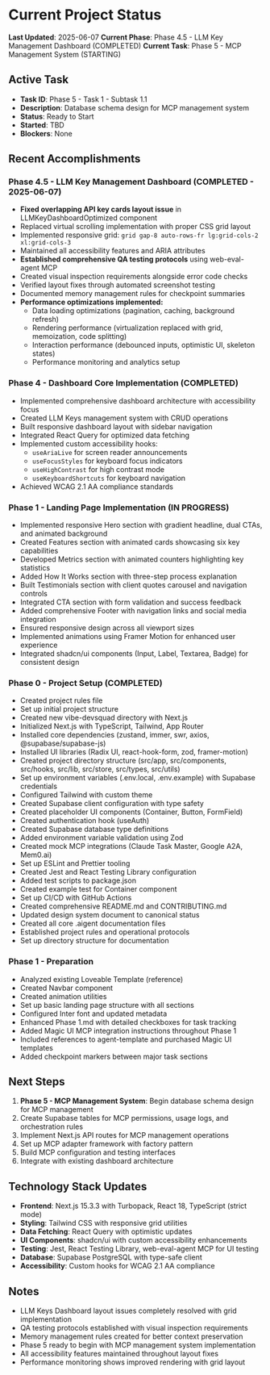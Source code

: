 # Current Project Status

**Last Updated**: 2025-06-07
**Current Phase**: Phase 4.5 - LLM Key Management Dashboard (COMPLETED)
**Current Task**: Phase 5 - MCP Management System (STARTING)

## Active Task
- **Task ID**: Phase 5 - Task 1 - Subtask 1.1
- **Description**: Database schema design for MCP management system
- **Status**: Ready to Start
- **Started**: TBD
- **Blockers**: None

## Recent Accomplishments

### Phase 4.5 - LLM Key Management Dashboard (COMPLETED - 2025-06-07)
- **Fixed overlapping API key cards layout issue** in LLMKeyDashboardOptimized component
- Replaced virtual scrolling implementation with proper CSS grid layout
- Implemented responsive grid: `grid gap-8 auto-rows-fr lg:grid-cols-2 xl:grid-cols-3`
- Maintained all accessibility features and ARIA attributes
- **Established comprehensive QA testing protocols** using web-eval-agent MCP
- Created visual inspection requirements alongside error code checks
- Verified layout fixes through automated screenshot testing
- Documented memory management rules for checkpoint summaries
- **Performance optimizations implemented:**
  - Data loading optimizations (pagination, caching, background refresh)
  - Rendering performance (virtualization replaced with grid, memoization, code splitting)
  - Interaction performance (debounced inputs, optimistic UI, skeleton states)
  - Performance monitoring and analytics setup

### Phase 4 - Dashboard Core Implementation (COMPLETED)
- Implemented comprehensive dashboard architecture with accessibility focus
- Created LLM Keys management system with CRUD operations
- Built responsive dashboard layout with sidebar navigation
- Integrated React Query for optimized data fetching
- Implemented custom accessibility hooks:
  - `useAriaLive` for screen reader announcements
  - `useFocusStyles` for keyboard focus indicators
  - `useHighContrast` for high contrast mode
  - `useKeyboardShortcuts` for keyboard navigation
- Achieved WCAG 2.1 AA compliance standards

### Phase 1 - Landing Page Implementation (IN PROGRESS)
- Implemented responsive Hero section with gradient headline, dual CTAs, and animated background
- Created Features section with animated cards showcasing six key capabilities
- Developed Metrics section with animated counters highlighting key statistics
- Added How It Works section with three-step process explanation
- Built Testimonials section with client quotes carousel and navigation controls
- Integrated CTA section with form validation and success feedback
- Added comprehensive Footer with navigation links and social media integration
- Ensured responsive design across all viewport sizes
- Implemented animations using Framer Motion for enhanced user experience
- Integrated shadcn/ui components (Input, Label, Textarea, Badge) for consistent design

### Phase 0 - Project Setup (COMPLETED)
- Created project rules file
- Set up initial project structure
- Created new vibe-devsquad directory with Next.js
- Initialized Next.js with TypeScript, Tailwind, App Router
- Installed core dependencies (zustand, immer, swr, axios, @supabase/supabase-js)
- Installed UI libraries (Radix UI, react-hook-form, zod, framer-motion)
- Created project directory structure (src/app, src/components, src/hooks, src/lib, src/store, src/types, src/utils)
- Set up environment variables (.env.local, .env.example) with Supabase credentials
- Configured Tailwind with custom theme
- Created Supabase client configuration with type safety
- Created placeholder UI components (Container, Button, FormField)
- Created authentication hook (useAuth)
- Created Supabase database type definitions
- Added environment variable validation using Zod
- Created mock MCP integrations (Claude Task Master, Google A2A, Mem0.ai)
- Set up ESLint and Prettier tooling
- Created Jest and React Testing Library configuration
- Added test scripts to package.json
- Created example test for Container component
- Set up CI/CD with GitHub Actions
- Created comprehensive README.md and CONTRIBUTING.md
- Updated design system document to canonical status
- Created all core .aigent documentation files
- Established project rules and operational protocols
- Set up directory structure for documentation

### Phase 1 - Preparation
- Analyzed existing Loveable Template (reference)
- Created Navbar component
- Created animation utilities
- Set up basic landing page structure with all sections
- Configured Inter font and updated metadata
- Enhanced Phase 1.md with detailed checkboxes for task tracking
- Added Magic UI MCP integration instructions throughout Phase 1
- Included references to agent-template and purchased Magic UI templates
- Added checkpoint markers between major task sections

## Next Steps
1. **Phase 5 - MCP Management System**: Begin database schema design for MCP management
2. Create Supabase tables for MCP permissions, usage logs, and orchestration rules
3. Implement Next.js API routes for MCP management operations
4. Set up MCP adapter framework with factory pattern
5. Build MCP configuration and testing interfaces
6. Integrate with existing dashboard architecture

## Technology Stack Updates
- **Frontend**: Next.js 15.3.3 with Turbopack, React 18, TypeScript (strict mode)
- **Styling**: Tailwind CSS with responsive grid utilities
- **Data Fetching**: React Query with optimistic updates
- **UI Components**: shadcn/ui with custom accessibility enhancements
- **Testing**: Jest, React Testing Library, web-eval-agent MCP for UI testing
- **Database**: Supabase PostgreSQL with type-safe client
- **Accessibility**: Custom hooks for WCAG 2.1 AA compliance

## Notes
- LLM Keys Dashboard layout issues completely resolved with grid implementation
- QA testing protocols established with visual inspection requirements
- Memory management rules created for better context preservation
- Phase 5 ready to begin with MCP management system implementation
- All accessibility features maintained throughout layout fixes
- Performance monitoring shows improved rendering with grid layout
